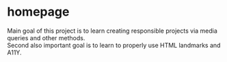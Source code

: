 # homepage

Main goal of this project is to learn creating responsible projects via media queries and other methods.  
Second also important goal is to learn to properly use HTML landmarks and A11Y.

